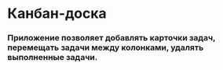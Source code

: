 # Канбан-доска
### Приложение позволяет добавлять карточки задач, перемещать задачи между колонками, удалять выполненные задачи.